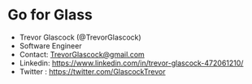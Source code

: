 # Go for Glass
- Trevor Glascock (@TrevorGlascock)
- Software Engineer
- Contact: TrevorGlascock@gmail.com
- Linkedin: https://www.linkedin.com/in/trevor-glascock-472061210/
- Twitter : https://twitter.com/GlascockTrevor
